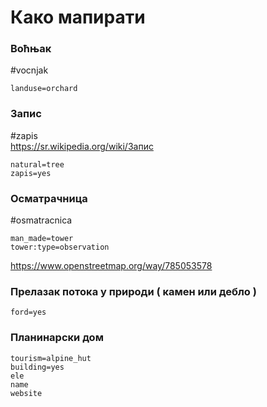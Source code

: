 # Како мапирати

### Воћњак
#vocnjak
```
landuse=orchard
```

### Запис
#zapis  
https://sr.wikipedia.org/wiki/Запис  
```
natural=tree
zapis=yes
```


### Осматрачница
#osmatracnica  
```
man_made=tower
tower:type=observation
```
https://www.openstreetmap.org/way/785053578  

### Прелазак потока у природи ( камен или дебло )
```
ford=yes
```

### Планинарски дом
```
tourism=alpine_hut
building=yes
ele
name
website
```

